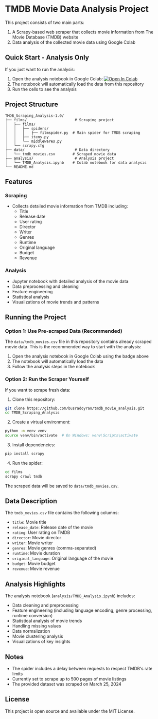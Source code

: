 # TMDB Movie Data Analysis Project

This project consists of two main parts:
1. A Scrapy-based web scraper that collects movie information from The Movie Database (TMDB) website
2. Data analysis of the collected movie data using Google Colab

## Quick Start - Analysis Only

If you just want to run the analysis:

1. Open the analysis notebook in Google Colab: [![Open In Colab](https://colab.research.google.com/assets/colab-badge.svg)](https://colab.research.google.com/github/busradoyran/tmdb_movie_analysis/blob/main/analysis/TMDB_Movie_Analysis.ipynb)
2. The notebook will automatically load the data from this repository
3. Run the cells to see the analysis

## Project Structure

```
TMDB_Scraping_Analysis-1.0/
├── films/                      # Scraping project
│   ├── films/
│   │   ├── spiders/
│   │   │   ├── filmspider.py  # Main spider for TMDB scraping
│   │   ├── items.py
│   │   └── middlewares.py
│   └── scrapy.cfg
├── data/                       # Data directory
│   └── tmdb_movies.csv        # Scraped movie data
├── analysis/                   # Analysis project
│   └── TMDB_Analysis.ipynb    # Colab notebook for data analysis
└── README.md
```

## Features

### Scraping
- Collects detailed movie information from TMDB including:
  - Title
  - Release date
  - User rating
  - Director
  - Writer
  - Genres
  - Runtime
  - Original language
  - Budget
  - Revenue

### Analysis
- Jupyter notebook with detailed analysis of the movie data
- Data preprocessing and cleaning
- Feature engineering
- Statistical analysis
- Visualizations of movie trends and patterns

## Running the Project

### Option 1: Use Pre-scraped Data (Recommended)
The `data/tmdb_movies.csv` file in this repository contains already scraped movie data. This is the recommended way to start with the analysis:

1. Open the analysis notebook in Google Colab using the badge above
2. The notebook will automatically load the data
3. Follow the analysis steps in the notebook

### Option 2: Run the Scraper Yourself

If you want to scrape fresh data:

1. Clone this repository:
```bash
git clone https://github.com/busradoyran/tmdb_movie_analysis.git
cd TMDB_Scraping_Analysis
```

2. Create a virtual environment:
```bash
python -m venv venv
source venv/bin/activate  # On Windows: venv\Scripts\activate
```

3. Install dependencies:
```bash
pip install scrapy
```

4. Run the spider:
```bash
cd films
scrapy crawl tmdb
```

The scraped data will be saved to `data/tmdb_movies.csv`.

## Data Description

The `tmdb_movies.csv` file contains the following columns:
- `title`: Movie title
- `release_date`: Release date of the movie
- `rating`: User rating on TMDB
- `director`: Movie director
- `writer`: Movie writer
- `genres`: Movie genres (comma-separated)
- `runtime`: Movie duration
- `original_language`: Original language of the movie
- `budget`: Movie budget
- `revenue`: Movie revenue

## Analysis Highlights

The analysis notebook (`analysis/TMDB_Analysis.ipynb`) includes:
- Data cleaning and preprocessing
- Feature engineering (including language encoding, genre processing, runtime conversion)
- Statistical analysis of movie trends
- Handling missing values
- Data normalization
- Movie clustering analysis
- Visualizations of key insights

## Notes

- The spider includes a delay between requests to respect TMDB's rate limits
- Currently set to scrape up to 500 pages of movie listings
- The provided dataset was scraped on March 25, 2024

## License

This project is open source and available under the MIT License. 